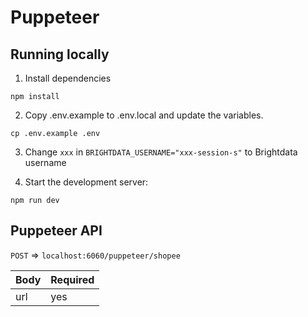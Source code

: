 # Puppeteer

## Running locally

1. Install dependencies

```shell
npm install
```

2. Copy .env.example to .env.local and update the variables.

```shell
cp .env.example .env
```

3. Change `xxx` in `BRIGHTDATA_USERNAME="xxx-session-s"` to Brightdata username

4. Start the development server:

```shell
npm run dev
```

## Puppeteer API

`POST` => `localhost:6060/puppeteer/shopee`

| Body     | Required |
|----------|----------|
| url      | yes      |